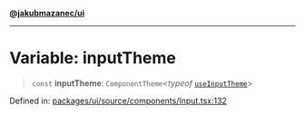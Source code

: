 [**@jakubmazanec/ui**](../README.md)

---

# Variable: inputTheme

> `const` **inputTheme**: `ComponentTheme`\<_typeof_
> [`useInputTheme`](../functions/useInputTheme.md)\>

Defined in:
[packages/ui/source/components/Input.tsx:132](https://github.com/jakubmazanec/tools/blob/adfe44f908094c1d1cdf19837842b33066bbd9d7/packages/ui/source/components/Input.tsx#L132)
